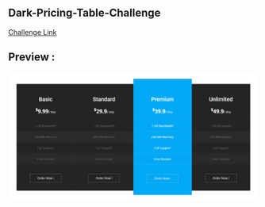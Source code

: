 ## Dark-Pricing-Table-Challenge

[Challenge Link](https://elzero.org/frontend-dark-pricing-table/)

## Preview :

![Image](preview.png)
